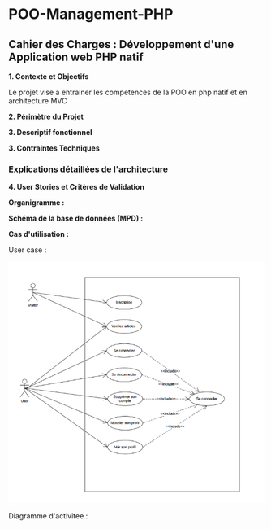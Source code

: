 # POO-Management-PHP

## Cahier des Charges : Développement d'une Application web PHP natif

<strong>1. Contexte et Objectifs</strong>
<p>Le projet vise a entrainer les competences de la POO en php natif et en architecture MVC</p>

<strong>2. Périmètre du Projet</strong>

<strong>3. Descriptif fonctionnel</strong>

<strong>3. Contraintes Techniques</strong>

### Explications détaillées de l'architecture

<strong>4. User Stories et Critères de Validation</strong>

<strong>Organigramme : </strong>

<strong>Schéma de la base de données (MPD) :</strong>

<strong>Cas d'utilisation
 : </strong>

 User case : 

 ![alt text](image.png)

 Diagramme d'activitee : 

 